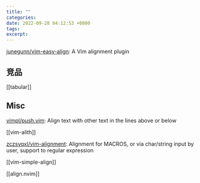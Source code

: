 ```yaml
---
title: ""
categories: 
date: 2022-09-28 04:12:53 +0800
tags: 
excerpt: 
---
```




[junegunn/vim-easy-align](https://github.com/junegunn/vim-easy-align): A Vim alignment plugin


## 竞品

[[tabular]]



## Misc


[vimpl/push.vim](https://github.com/vimpl/push.vim): Align text with other text in the lines above or below

[[vim-alith]]

[zczsyqxl/vim-alignment](https://github.com/zczsyqxl/vim-alignment): Alignment for MACROS, or via char/string input by user, support to regular expression

[[vim-simple-align]]


[[align.nvim]]



